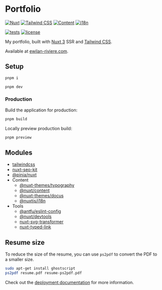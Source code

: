# Portfolio

[![Nuxt][nuxt-version-src]][nuxt-version-href]
[![Tailwind CSS][tailwind-version-src]][tailwind-version-href]
[![Content][content-version-src]][content-version-href]
[![i18n][i18n-version-src]][i18n-version-href]

[![tests][tests-src]][tests-href]
[![license][license-src]][license-href]

My portfolio, built with [Nuxt 3](https://nuxtjs.org) SSR and [Tailwind CSS](https://tailwindcss.com/).

Available at [ewilan-riviere.com](https://ewilan-riviere.com).

## Setup

```bash
pnpm i
```

```bash
pnpm dev
```

### Production

Build the application for production:

```bash
pnpm build
```

Locally preview production build:

```bash
pnpm preview
```

## Modules

- [tailwindcss](https://tailwindcss.com/docs/guides/nuxtjs)
- [nuxt-seo-kit](https://github.com/harlan-zw/nuxt-seo-kit)
- [@pinia/nuxt](https://pinia.vuejs.org/ssr/nuxt.html#installation)
- Content
  - [@nuxt-themes/typography](https://typography.nuxt.space/)
  - [@nuxt/content](https://content.nuxtjs.org/)
  - [@nuxt-themes/docus](https://docus.dev/)
  - [@nuxtjs/i18n](https://v8.i18n.nuxtjs.org/)
- Tools
  - [@antfu/eslint-config](https://github.com/antfu/eslint-config)
  - [@nuxt/devtools](https://devtools.nuxtjs.org/)
  - [nuxt-svg-transformer](https://github.com/kiwilan/nuxt-svg-transformer)
  - [nuxt-typed-link](https://github.com/kiwilan/nuxt-typed-link)

## Resume size

To reduce the size of the resume, you can use `ps2pdf` to convert the PDF to a smaller size.

```bash
sudo apt-get install ghostscript
ps2pdf resume.pdf resume-ps2pdf.pdf
```

Check out the [deployment documentation](https://nuxt.com/docs/getting-started/deployment) for more information.

[nuxt-version-src]: https://img.shields.io/badge/dynamic/json?label=Nuxt&query=dependencies['nuxt']&url=https://raw.githubusercontent.com/ewilan-riviere/portfolio/main/package.json&message=v3&color=28cf8d&logo=nuxt.js&logoColor=ffffff&labelColor=18181b
[nuxt-version-href]: https://nuxt.com
[tailwind-version-src]: https://img.shields.io/badge/dynamic/json?label=Tailwind%20CSS&query=dependencies['tailwindcss']&url=https://raw.githubusercontent.com/ewilan-riviere/portfolio/main/package.json&message=v3&color=28cf8d&labelColor=18181b
[tailwind-version-href]: https://tailwindcss.com/
[content-version-src]: https://img.shields.io/badge/dynamic/json?label=@nuxt/content&query=dependencies['@nuxt/content']&url=https://raw.githubusercontent.com/ewilan-riviere/portfolio/main/package.json&message=v3&color=28cf8d&labelColor=18181b
[content-version-href]: https://content.nuxtjs.org/
[i18n-version-src]: https://img.shields.io/badge/dynamic/json?label=@nuxtjs/i18n&query=dependencies['@nuxtjs/i18n']&url=https://raw.githubusercontent.com/ewilan-riviere/portfolio/main/package.json&message=v3&color=28cf8d&labelColor=18181b
[i18n-version-href]: https://v8.i18n.nuxtjs.org/
[tests-src]: https://img.shields.io/github/actions/workflow/status/ewilan-riviere/portfolio/ci.yml?branch=main&label=tests&style=flat-square&colorA=18181B
[tests-href]: https://github.com/ewilan-riviere/portfolio/actions/workflows/ci.yml
[license-src]: https://img.shields.io/github/license/ewilan-riviere/portfolio.svg?style=flat&colorA=18181B&colorB=28CF8D
[license-href]: https://github.com/ewilan-riviere/portfolio/blob/main/LICENSE
